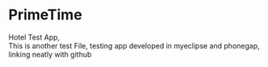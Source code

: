 # PrimeTime
Hotel Test App,<br>
This is another test File, testing app developed in myeclipse and phonegap, linking neatly with github<br>
